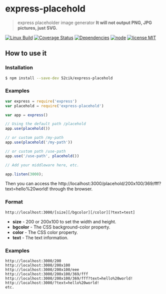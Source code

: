 # express-placehold

> express placeholder image generator
> **It will not output PNG, JPG pictures, just SVG.**

[![Linux Build][travis-image]][travis-url]
[![Coverage Status][coveralls-image]][coveralls-url]
[![Dependencies][dependencies-image]][dependencies-url]
[![node][node-image]][node-url]
[![license MIT][license-image]][license-url]


## How to use it

### Installation

``` sh
$ npm install --save-dev 52cik/express-placehold
```

### Examples

``` js
var express = require('express')
var placehold = require('express-placehold')

var app = express()

// Using the default path /placehold
app.use(placehold())

// or custom path /my-path
app.use(placehold('/my-path'))

// or custom path /use-path
app.use('/use-path', placehold())

// Add your middleware here, etc.

app.listen(3000);
```

Then you can access the http://localhost:3000/placehold/200x100/369/fff?text=hello%20world! through the browser.

### Format

```
http://localhost:3000/[size][/bgcolor][/color][?text=test]
```

* **size** - 200 or 200x100 to set the width and height.
* **bgcolor** - The CSS background-color property.
* **color** - The CSS color property.
* **text** - The text information.

### Examples

```
http://localhost:3000/200
http://localhost:3000/200x100
http://localhost:3000/200x100/eee
http://localhost:3000/200x100/369/fff
http://localhost:3000/200x100/369/fff?text=hello%20world!
http://localhost:3000/?text=hello%20world!
etc.
```


[travis-url]: https://travis-ci.org/52cik/express-placehold
[travis-image]: https://img.shields.io/travis/52cik/express-placehold/master.svg?label=linux

[coveralls-url]: https://coveralls.io/github/52cik/express-placehold?branch=master
[coveralls-image]: https://coveralls.io/repos/52cik/express-placehold/badge.svg?branch=master&service=github

[license-url]: https://opensource.org/licenses/MIT
[license-image]: https://img.shields.io/badge/license-MIT-blue.svg

[dependencies-url]: https://david-dm.org/52cik/express-placehold
[dependencies-image]: https://img.shields.io/david/52cik/express-placehold.svg?style=flat

[node-url]: https://nodejs.org
[node-image]: https://img.shields.io/badge/node-%3E%3D%200.10.0-brightgreen.svg
